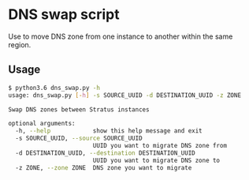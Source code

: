 # DNS swap script

Use to move DNS zone from one instance to another within the same region.

## Usage

```bash
$ python3.6 dns_swap.py -h
usage: dns_swap.py [-h] -s SOURCE_UUID -d DESTINATION_UUID -z ZONE

Swap DNS zones between Stratus instances

optional arguments:
  -h, --help            show this help message and exit
  -s SOURCE_UUID, --source SOURCE_UUID
                        UUID you want to migrate DNS zone from
  -d DESTINATION_UUID, --destination DESTINATION_UUID
                        UUID you want to migrate DNS zone to
  -z ZONE, --zone ZONE  DNS zone you want to migrate
```
